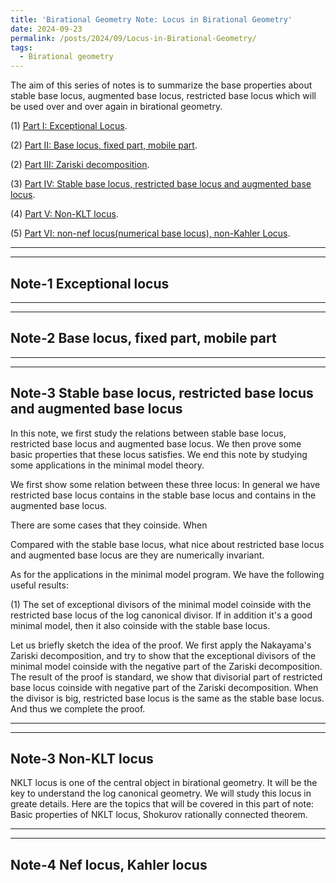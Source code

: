 ```yaml
---
title: 'Birational Geometry Note: Locus in Birational Geometry'
date: 2024-09-23
permalink: /posts/2024/09/Locus-in-Birational-Geometry/
tags:
  - Birational geometry
---
```


The aim of this series of notes is to summarize the base properties about stable base locus, augmented base locus, restricted base locus which will be used over and over again in birational geometry.

(1) [Part I: Exceptional Locus]().

(2) [Part II: Base locus, fixed part, mobile part](). 

(2) [Part III: Zariski decomposition](). 

(3) [Part IV: Stable base locus, restricted base locus and augmented base locus](). 

(4) [Part V: Non-KLT locus](). 

(5) [Part VI: non-nef locus(numerical base locus), non-Kahler Locus]().



---
---
## Note-1 Exceptional locus


---
---
## Note-2 Base locus, fixed part, mobile part


---
---
## Note-3 Stable base locus, restricted base locus and augmented base locus

In this note, we first study the relations between stable base locus, restricted base locus and augmented base locus. We then prove some basic properties that these locus satisfies. We end this note by studying some applications in the minimal model theory.


We first show some relation between these three locus: In general we have restricted base locus contains in the stable base locus and contains in the augmented base locus.

There are some cases that they coinside. When 

Compared with the stable base locus, what nice about restricted base locus and augmented base locus are they are numerically invariant. 

As for the applications in the minimal model program. We have the following useful results:

(1) The set of exceptional divisors of the minimal model coinside with the restricted base locus of the log canonical divisor. If in addition it's a good minimal model, then it also coinside with the stable base locus. 


Let us briefly sketch the idea of the proof. We first apply the Nakayama's Zariski decomposition, and try to show that the exceptional divisors of the minimal model coinside with the negative part of the Zariski decomposition. The result of the proof is standard, we show that divisorial part of restricted base locus coinside with negative part of the Zariski decomposition. When the divisor is big, restricted base locus is the same as the stable base locus. And thus we complete the proof.



----
----
## Note-3 Non-KLT locus

NKLT locus is one of the central object in birational geometry. It will be the key to understand the log canonical geometry. We will study this locus in greate details. Here are the topics that will be covered in this part of note: Basic properties of NKLT locus, Shokurov rationally connected theorem.


---
---
## Note-4 Nef locus, Kahler locus


